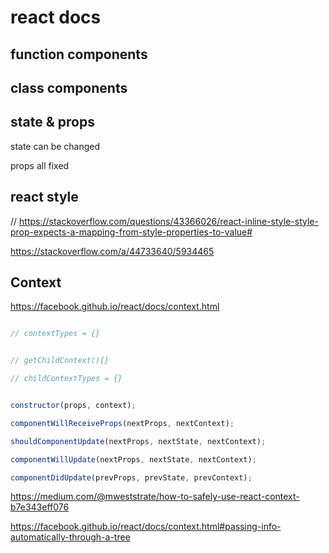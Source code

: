 # react docs



## function components


## class components




## state & props

state can be changed

props all fixed




## react style


// https://stackoverflow.com/questions/43366026/react-inline-style-style-prop-expects-a-mapping-from-style-properties-to-value#


https://stackoverflow.com/a/44733640/5934465



## Context

https://facebook.github.io/react/docs/context.html

```jsx

// contextTypes = {}


// getChildContext(){}

// childContextTypes = {}


constructor(props, context);

componentWillReceiveProps(nextProps, nextContext);

shouldComponentUpdate(nextProps, nextState, nextContext);

componentWillUpdate(nextProps, nextState, nextContext);

componentDidUpdate(prevProps, prevState, prevContext);


```

https://medium.com/@mweststrate/how-to-safely-use-react-context-b7e343eff076

https://facebook.github.io/react/docs/context.html#passing-info-automatically-through-a-tree




##


##




